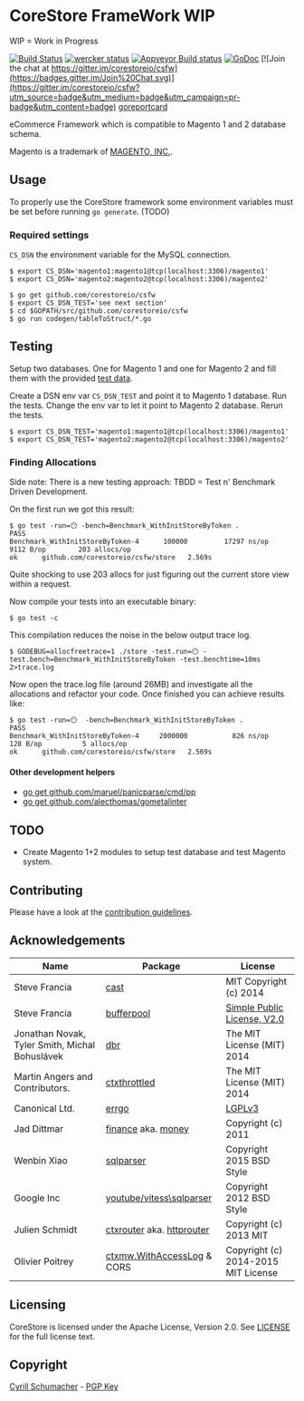 # CoreStore FrameWork WIP

WIP = Work in Progress

[![Build Status](https://travis-ci.org/corestoreio/csfw.svg?branch=master)](https://travis-ci.org/corestoreio/csfw) [![wercker status](https://app.wercker.com/status/d7d0bdda415d2228b6fb5bb01681b5c4/s/master "wercker status")](https://app.wercker.com/project/bykey/d7d0bdda415d2228b6fb5bb01681b5c4) [![Appveyor Build status](https://ci.appveyor.com/api/projects/status/lrlnbpcjdy585mg1/branch/master?svg=true)](https://ci.appveyor.com/project/SchumacherFM/csfw/branch/master) [![GoDoc](http://godoc.org/github.com/corestoreio/csfw?status.svg)](http://godoc.org/github.com/corestoreio/csfw) [![Join the chat at https://gitter.im/corestoreio/csfw](https://badges.gitter.im/Join%20Chat.svg)](https://gitter.im/corestoreio/csfw?utm_source=badge&utm_medium=badge&utm_campaign=pr-badge&utm_content=badge) [goreportcard](http://goreportcard.com/report/Corestoreio/csfw)

eCommerce Framework which is compatible to Magento 1 and 2 database schema.

Magento is a trademark of [MAGENTO, INC.](http://www.magentocommerce.com/license/).

## Usage

To properly use the CoreStore framework some environment variables must be set before running `go generate`. (TODO)

### Required settings

`CS_DSN` the environment variable for the MySQL connection.

```shell
$ export CS_DSN='magento1:magento1@tcp(localhost:3306)/magento1'
$ export CS_DSN='magento2:magento2@tcp(localhost:3306)/magento2'
```

```
$ go get github.com/corestoreio/csfw
$ export CS_DSN_TEST='see next section'
$ cd $GOPATH/src/github.com/corestoreio/csfw
$ go run codegen/tableToStruct/*.go
```

## Testing

Setup two databases. One for Magento 1 and one for Magento 2 and fill them with the provided [test data](https://github.com/corestoreio/csfw/tree/master/testData).

Create a DSN env var `CS_DSN_TEST` and point it to Magento 1 database. Run the tests.
Change the env var to let it point to Magento 2 database. Rerun the tests.

```shell
$ export CS_DSN_TEST='magento1:magento1@tcp(localhost:3306)/magento1'
$ export CS_DSN_TEST='magento2:magento2@tcp(localhost:3306)/magento2'
```

### Finding Allocations

Side note: There is a new testing approach: TBDD = Test n' Benchmark Driven Development.

On the first run we got this result:

```
$ go test -run=😶 -bench=Benchmark_WithInitStoreByToken .
PASS
Benchmark_WithInitStoreByToken-4	  100000	     17297 ns/op	    9112 B/op	     203 allocs/op
ok  	github.com/corestoreio/csfw/store	2.569s

```

Quite shocking to use 203 allocs for just figuring out the current store view within a request.

Now compile your tests into an executable binary:

```
$ go test -c
```

This compilation reduces the noise in the below output trace log.

```
$ GODEBUG=allocfreetrace=1 ./store -test.run=😶 -test.bench=Benchmark_WithInitStoreByToken -test.benchtime=10ms 2>trace.log
```

Now open the trace.log file (around 26MB) and investigate all the allocations and refactor your code. Once finished you can achieve results like:

```
$ go test -run=😶  -bench=Benchmark_WithInitStoreByToken .
PASS
Benchmark_WithInitStoreByToken-4	 2000000	       826 ns/op	     128 B/op	       5 allocs/op
ok  	github.com/corestoreio/csfw/store	2.569s
```

#### Other development helpers

- [go get github.com/maruel/panicparse/cmd/pp](https://github.com/maruel/panicparse)
- [go get github.com/alecthomas/gometalinter](https://github.com/alecthomas/gometalinter)

## TODO

- Create Magento 1+2 modules to setup test database and test Magento system.

## Contributing

Please have a look at the [contribution guidelines](https://github.com/corestoreio/corestore/blob/master/CONTRIBUTING.md).

## Acknowledgements

| Name | Package | License |
| -------|----------|-------|
| Steve Francia | [cast](http://github.com/corestoreio/csfw/tree/master/utils/cast) | MIT Copyright (c) 2014 |
| Steve Francia | [bufferpool](http://github.com/corestoreio/csfw/tree/master/utils/bufferpool) | [Simple Public License, V2.0](http://opensource.org/licenses/Simple-2.0) |
| Jonathan Novak, Tyler Smith, Michal Bohuslávek | [dbr](http://github.com/corestoreio/csfw/tree/master/storage/dbr) | The MIT License (MIT) 2014 |
| Martin Angers and Contributors. | [ctxthrottled](http://github.com/corestoreio/csfw/tree/master/net/ctxthrottled) | The MIT License (MIT) 2014 |
| Canonical Ltd. | [errgo](https://github.com/juju/errgo) | [LGPLv3](http://www.gnu.org/licenses/lgpl-3.0.en.html) |
| Jad Dittmar | [finance](https://github.com/Confunctionist/finance) aka. [money](http://github.com/corestoreio/csfw/tree/master/storage/money) | Copyright (c) 2011 |
| Wenbin Xiao | [sqlparser](https://github.com/xwb1989/sqlparser) | Copyright 2015 BSD Style |
| Google Inc | [youtube/vitess\sqlparser](https://github.com/youtube/vitess) | Copyright 2012 BSD Style |
| Julien Schmidt | [ctxrouter](https://github.com/corestoreio/csfw/tree/master/net/ctxrouter) aka. [httprouter](https://github.com/julienschmidt/httprouter) | Copyright (c) 2013 MIT |
| Olivier Poitrey| [ctxmw.WithAccessLog](https://github.com/corestoreio/csfw/tree/master/net/ctxmw) & CORS | Copyright (c) 2014-2015  MIT License |

## Licensing

CoreStore is licensed under the Apache License, Version 2.0. See
[LICENSE](https://github.com/corestoreio/corestore/blob/master/LICENSE) for the full license text.

## Copyright

[Cyrill Schumacher](http://cyrillschumacher.com) - [PGP Key](https://keybase.io/cyrill)
